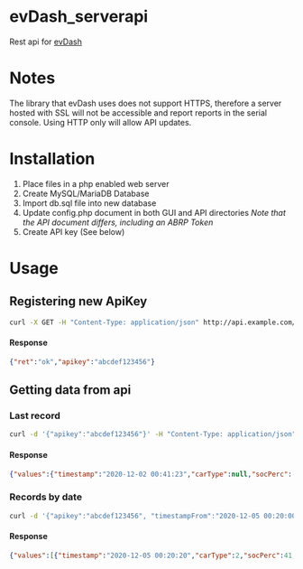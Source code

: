 # evDash_serverapi

Rest api for [evDash](https://github.com/nickn17/evDash)

# Notes

The library that evDash uses does not support HTTPS, therefore a server hosted with SSL will not be accessible and report reports in the serial console. Using HTTP only will allow API updates.

# Installation

1) Place files in a php enabled web server
2) Create MySQL/MariaDB Database
3) Import db.sql file into new database
4) Update config.php document in both GUI and API directories
*Note that the API document differs, including an ABRP Token*
5) Create API key (See below)


# Usage

## Registering new ApiKey
```bash
curl -X GET -H "Content-Type: application/json" http://api.example.com/\?register
```
#### Response
```json
{"ret":"ok","apikey":"abcdef123456"}
```

## Getting data from api

### Last record
```bash
curl -d '{"apikey":"abcdef123456"}' -H "Content-Type: application/json" -X GET https://api.example.com
```
#### Response
```json
{"values":{"timestamp":"2020-12-02 00:41:23","carType":null,"socPerc":-1,"sohPerc":562.7,"batPowerKw":-0.76747,"batPowerAmp":-0.7191,"batVoltage":4.06,"auxVoltage":27,"batMinC":30,"batMaxC":-1,"batInletC":0,"batFanStatus":0,"cumulativeEnergyChargedKWh":562.7,"cumulativeEnergyDischargedKWh":507.5}}
```

### Records by date
```bash
curl -d '{"apikey":"abcdef123456", "timestampFrom":"2020-12-05 00:20:00", "timestampTo":"2020-12-05 00:27:00"}' -H "Content-Type: application/json" -X GET https://api.example.com
```
#### Response
```json
{"values":[{"timestamp":"2020-12-05 00:20:20","carType":2,"socPerc":41,"sohPerc":100,"batPowerKw":2.12646,"batPowerAmp":6.1,"batVoltage":348.6,"auxVoltage":14.4,"batMinC":23,"batMaxC":24,"batInletC":25,"batFanStatus":0,"cumulativeEnergyChargedKWh":3049.1,"cumulativeEnergyDischargedKWh":2983},{"timestamp":"2020-12-05 00:21:21","carType":2,"socPerc":41,"sohPerc":100,"batPowerKw":2.12646,"batPowerAmp":6.1,"batVoltage":348.6,"auxVoltage":14.4,"batMinC":23,"batMaxC":24,"batInletC":25,"batFanStatus":0,"cumulativeEnergyChargedKWh":3049.1,"cumulativeEnergyDischargedKWh":2983},{"timestamp":"2020-12-05 00:22:22","carType":2,"socPerc":41,"sohPerc":100,"batPowerKw":2.12646,"batPowerAmp":6.1,"batVoltage":348.6,"auxVoltage":14.4,"batMinC":23,"batMaxC":24,"batInletC":25,"batFanStatus":0,"cumulativeEnergyChargedKWh":3049.1,"cumulativeEnergyDischargedKWh":2983},{"timestamp":"2020-12-05 00:23:24","carType":2,"socPerc":41,"sohPerc":100,"batPowerKw":2.12646,"batPowerAmp":6.1,"batVoltage":348.6,"auxVoltage":14.4,"batMinC":23,"batMaxC":24,"batInletC":25,"batFanStatus":0,"cumulativeEnergyChargedKWh":3049.1,"cumulativeEnergyDischargedKWh":2983},{"timestamp":"2020-12-05 00:24:25","carType":2,"socPerc":41,"sohPerc":100,"batPowerKw":2.12646,"batPowerAmp":6.1,"batVoltage":348.6,"auxVoltage":14.4,"batMinC":23,"batMaxC":24,"batInletC":25,"batFanStatus":0,"cumulativeEnergyChargedKWh":3049.1,"cumulativeEnergyDischargedKWh":2983},{"timestamp":"2020-12-05 00:25:25","carType":2,"socPerc":41,"sohPerc":100,"batPowerKw":2.12646,"batPowerAmp":6.1,"batVoltage":348.6,"auxVoltage":14.4,"batMinC":23,"batMaxC":24,"batInletC":25,"batFanStatus":0,"cumulativeEnergyChargedKWh":3049.1,"cumulativeEnergyDischargedKWh":2983},{"timestamp":"2020-12-05 00:26:27","carType":2,"socPerc":41,"sohPerc":100,"batPowerKw":2.12646,"batPowerAmp":6.1,"batVoltage":348.6,"auxVoltage":14.4,"batMinC":23,"batMaxC":24,"batInletC":25,"batFanStatus":0,"cumulativeEnergyChargedKWh":3049.1,"cumulativeEnergyDischargedKWh":2983}]}
```

